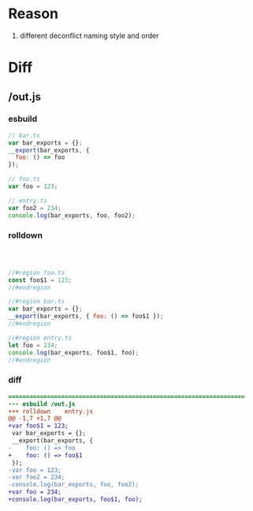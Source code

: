# Reason
1. different deconflict naming style and order
# Diff
## /out.js
### esbuild
```js
// bar.ts
var bar_exports = {};
__export(bar_exports, {
  foo: () => foo
});

// foo.ts
var foo = 123;

// entry.ts
var foo2 = 234;
console.log(bar_exports, foo, foo2);
```
### rolldown
```js



//#region foo.ts
const foo$1 = 123;
//#endregion

//#region bar.ts
var bar_exports = {};
__export(bar_exports, { foo: () => foo$1 });
//#endregion

//#region entry.ts
let foo = 234;
console.log(bar_exports, foo$1, foo);
//#endregion

```
### diff
```diff
===================================================================
--- esbuild	/out.js
+++ rolldown	entry.js
@@ -1,7 +1,7 @@
+var foo$1 = 123;
 var bar_exports = {};
 __export(bar_exports, {
-    foo: () => foo
+    foo: () => foo$1
 });
-var foo = 123;
-var foo2 = 234;
-console.log(bar_exports, foo, foo2);
+var foo = 234;
+console.log(bar_exports, foo$1, foo);

```